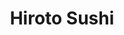 ---
layout: place
title: "Hiroto Sushi"
permalink: /new-york/brooklyn/hiroto-sushi.html
stateAbbr: NY
stateName: New York
cityName: Brooklyn
place_id: ChIJQ02b0ulbwokRW5ZY7MMGwI8
photos:
  - name: >-
      places/ChIJQ02b0ulbwokRW5ZY7MMGwI8/photos/AeeoHcKRqGz1mEtaOWWOF0bIYhJkyiOHoR8KO0xzJk4WohaRJNuXcdj-Ghl_Nl0cvaQgE5PRDVRGcWWxZ1oCgmrs5hEWAAMDU1o6006Ej1E6MEya6N5c36dJYYakMqPjM5OXLF79ofzYkqs-jc59oaQWaaDyUbHiQMUwymD18kXuopvBnAtoq9-SAfpBnPamKip6-hslGfuEewaJjo9uyGx6Gn046SCyMjeneSrzezn2iP2Rb0Gv5HMZcKtxM5doA9_m9_G2LNAVYmbN6UyYULFcniQRLiqZxudV8bRivNVFSE8ORlCvRNkHNi5M4qzmLB2ZVvY8_uobBTWfbjArH3aXYdEHC1itFhUVbEz1Nle3zjg6XxV2P0QXTz_yL2iKqP3Jp25mfvbuPzyzazuMegcsRVFwFLaNZn2pq8C5BVLat0k
    widthPx: 4800
    heightPx: 2700
    authorAttributions:
      - displayName: Dustin Molte
        uri: https://maps.google.com/maps/contrib/107874480400885702392
        photoUri: >-
          https://lh3.googleusercontent.com/a-/ALV-UjX-8GlZRoDOITVAASRmZffP7FpOgzvIGwSSwGk46veePG7yn7vg=s100-p-k-no-mo
    flagContentUri: >-
      https://www.google.com/local/imagery/report/?cb_client=maps_api_places.places_api&image_key=!1e10!2sCIHM0ogKEICAgIDE3ZSNOg&hl=en-US
    googleMapsUri: >-
      https://www.google.com/maps/place//data=!3m4!1e2!3m2!1sCIHM0ogKEICAgIDE3ZSNOg!2e10!4m2!3m1!1s0x89c25be9d29b4d43:0x8fc006c3ec58965b
  - name: >-
      places/ChIJQ02b0ulbwokRW5ZY7MMGwI8/photos/AeeoHcJvU8FImQcfc3eDtqQjEThBCldAyrQ9MtwtTmBNxTdYzXUutEUVq_n1J1MNHTX3cIbQ2x5QR0wbciY9CktTVuMWVbyqlMXCzUTrdzNo-dxDHwX-7Uv5zQO6xCu5MS8qoJGmQdFHk4X43Igyze-TfPIijtTnxdXw0a7BSQngnbU-soKbhH9LK2J2W_kZbHUtIoTIYT67dbBcql0aZEZE5wjpETp1N2-wPFqdhtLjbeBPnoekvDKV1iCaFZ2BJhDDUPoEvFHJyycPF6ITzbwrfoUI5zJ9195RFSEZ0sDm9Tg9NFYNlzqV2senT4iKstSuMcj9XwiBrCxuGpkFi6EkuBeuhSl-DQeBB9hzupLeBJ020L8_asI5ElhTH86lYtnaC87YoGl737FHW40WSxuRK4MVWM7V0dHAgAO3DD55qeMKfQ
    widthPx: 3024
    heightPx: 4032
    authorAttributions:
      - displayName: Emily Fen
        uri: https://maps.google.com/maps/contrib/117786638746814091626
        photoUri: >-
          https://lh3.googleusercontent.com/a-/ALV-UjVXkiTt2sv2SE21f1HER33u0MMx22-GbCRN8qJ3Zt5Zy0XZUgbBEg=s100-p-k-no-mo
    flagContentUri: >-
      https://www.google.com/local/imagery/report/?cb_client=maps_api_places.places_api&image_key=!1e10!2sCIHM0ogKEICAgICT0dnqMA&hl=en-US
    googleMapsUri: >-
      https://www.google.com/maps/place//data=!3m4!1e2!3m2!1sCIHM0ogKEICAgICT0dnqMA!2e10!4m2!3m1!1s0x89c25be9d29b4d43:0x8fc006c3ec58965b
  - name: >-
      places/ChIJQ02b0ulbwokRW5ZY7MMGwI8/photos/AeeoHcLuo3dXEGSAX9jmIQbqbcM5rEkduvoCyOnRzC60kQ_DcRVyRXLCosmNx_2WoEaGkBfHJiXR9ygu6l5BHZxf6ZBtZjGEpsYwm21tjnWkE07hzizXlnugswJ26g4nBweP7W9ll41rcBrut4DWXvTU8h6z05Ith2ypye7PFpnVHYXb7Ms0thePKxEOfkf1qgka5mqJzUfdcFj3CS-JKStIzRZsx5bDFcodcr384keLVNLBCo_EI0Pvu7IdCmsd98uNhrKW9V7jHH19w4H_6TkbC1574KLIX5Mq9UdRnQVT3wgG2V06pWVG2DzhYbspayDzis0eTHxO-VH2u560DJHv7UbBi1DAiRQ3f8iif-dBntHLl_bvIzfTn_9sStIbqTlXfga9EOP-v0U7lcz6wI8bZ28bOQDZHJxjc7mo4JHnc7c1xQ
    widthPx: 3024
    heightPx: 4032
    authorAttributions:
      - displayName: Dennis Liu
        uri: https://maps.google.com/maps/contrib/100593148623101923290
        photoUri: >-
          https://lh3.googleusercontent.com/a/ACg8ocLJ46pjra5WGDNjKR9khgNPaqFiTr20nshYkbDtkUnDSL2nFw=s100-p-k-no-mo
    flagContentUri: >-
      https://www.google.com/local/imagery/report/?cb_client=maps_api_places.places_api&image_key=!1e10!2sCIHM0ogKEICAgIDJpJS0RQ&hl=en-US
    googleMapsUri: >-
      https://www.google.com/maps/place//data=!3m4!1e2!3m2!1sCIHM0ogKEICAgIDJpJS0RQ!2e10!4m2!3m1!1s0x89c25be9d29b4d43:0x8fc006c3ec58965b
  - name: >-
      places/ChIJQ02b0ulbwokRW5ZY7MMGwI8/photos/AeeoHcKkzeub_Dp6bPOLAE261SXlNTlBXeWxXvbZahXZnmqT0gfbB5XqprIcPWjhbyTjCEhfffELDMbfOvUifXOVIXvyOdr-JznG7JIq1PX9R1VurCwWpMPtdTXnqtrQRodw9MVgand3n8P_AOyuBU3HWqsxsmuWzSkfDI-BF5ZScfv3FTNvIXzY_8z8lNXuEWniwfMKJ_Z9FXE7g2iwY8BWsHwltGYffmRWhGWjIuLc-wtrg3iYWV_xp9F7MymikAeHqLmcEq3y5_kV_z5uaBIHErttbt2FyhuswSBR2hxnvYbXh8oXbl0xuO6WPqappTOmlodqjrM9rzGeFlJGA7LZLSCWQQaRfJeqOTORBnm8s-gWPqaQSoEPmybiesfKGfDaLgU4hM4Fbrqr0kR4k31T_G0LUs3FiXsWBcQKPc2rYTTMGtHU
    widthPx: 3024
    heightPx: 4032
    authorAttributions:
      - displayName: he Sally
        uri: https://maps.google.com/maps/contrib/101311238614853205247
        photoUri: >-
          https://lh3.googleusercontent.com/a/ACg8ocJcX_8U4hyQ7T4tV3gXPBHp3PmHDEmVTY6FFtH50EPGRlflTQ=s100-p-k-no-mo
    flagContentUri: >-
      https://www.google.com/local/imagery/report/?cb_client=maps_api_places.places_api&image_key=!1e10!2sCIHM0ogKEICAgMCgnOLaoAE&hl=en-US
    googleMapsUri: >-
      https://www.google.com/maps/place//data=!3m4!1e2!3m2!1sCIHM0ogKEICAgMCgnOLaoAE!2e10!4m2!3m1!1s0x89c25be9d29b4d43:0x8fc006c3ec58965b
  - name: >-
      places/ChIJQ02b0ulbwokRW5ZY7MMGwI8/photos/AeeoHcI2b9omKbGJDQv44pQB1jqgMlohhYtIv7qh_mWkpOlx-ft4pIbuLR2cwAnHq-QFL-r8yRQ_Ws_hk8S7xnoOpIaM8gwuDNhKAjatAJXwcYn5s_HBMlUyCPKqsGARvDSruLbliayzNU38u6GNpgAryDNVoQyf334iQC0rxMbGOA0JdHo2mWQe0v1ibGZgTt1ssC_T4SMq3XsKKtYlvixeCl92f4K2idLb1cyaZwSwXJdtzxfaLgEQ1qgzWzE4z3NUio9BbayrQTjlFUN3I2J0LiVCeiolSMheggvXSoqwHE0IJNxjZnfX0_ydOKdTZpxXXMAMMnXPjX0uP-HM9OoJHOW5NcE_KfDZTwPtghZKrCyrBxxoV2JHw-ZyoYZrBmaXvwWrtuTJjtq07nhVtIfrGOGoITDvfklN-5vYvnCMqJZot6_U
    widthPx: 2818
    heightPx: 3603
    authorAttributions:
      - displayName: Lesli Amanda
        uri: https://maps.google.com/maps/contrib/104703363458334951288
        photoUri: >-
          https://lh3.googleusercontent.com/a/ACg8ocKx3YVJACFOwiIHdA0InuD1pU4oLtMCnbYNA1rF6-m9-tINFA=s100-p-k-no-mo
    flagContentUri: >-
      https://www.google.com/local/imagery/report/?cb_client=maps_api_places.places_api&image_key=!1e10!2sCIHM0ogKEICAgICc8s2Q_AE&hl=en-US
    googleMapsUri: >-
      https://www.google.com/maps/place//data=!3m4!1e2!3m2!1sCIHM0ogKEICAgICc8s2Q_AE!2e10!4m2!3m1!1s0x89c25be9d29b4d43:0x8fc006c3ec58965b
  - name: >-
      places/ChIJQ02b0ulbwokRW5ZY7MMGwI8/photos/AeeoHcJXHkKQ1TUMxxtW8m9LKM82OPOUmdJjlnxdpe99NbPsnR-AEHpA7PbQpKmFSGAzPEnTZQ373AT6G7ie4W1CCGOHQ_ueysktSD6ySirqBw0hSF2xV1MzDmH4-TYgoNj2Zzww_QcVZUui6VqsYXJKC12wnuXqlLWwQqdiqaYQ2EzqZKF9hPUlF1lUNJLlxydqlbMAPI1Qpkv0k8NxBoiIB4dcG0bA2E6bkftZV7k_MKP1Kldb6lSzAzTp-JBTErvX9udQg1Bm1lwu_6DBp6Q4u8p4CoJ-9EFZkPaKmv6Nqfp5_WeED1ZvihOnwnTl7SA8LHdU04fmslYjFJG6YtmqUvTRjEhRca8mMW_omayVSE4Y-JPdU1gBcoA0xJhQBzVBt2yLvwxBeRGLSw7iLPDyWvOU8FwOcaVEQW2XRYk477snUA
    widthPx: 4032
    heightPx: 3024
    authorAttributions:
      - displayName: Matteo Ruggiu
        uri: https://maps.google.com/maps/contrib/111143370856483078960
        photoUri: >-
          https://lh3.googleusercontent.com/a/ACg8ocKDI9R1yrG0pm2NdpOJA06xgRRcgjJWNA9rSs2SSe8G2qJi7Q=s100-p-k-no-mo
    flagContentUri: >-
      https://www.google.com/local/imagery/report/?cb_client=maps_api_places.places_api&image_key=!1e10!2sCIHM0ogKEICAgIDS8t3fTQ&hl=en-US
    googleMapsUri: >-
      https://www.google.com/maps/place//data=!3m4!1e2!3m2!1sCIHM0ogKEICAgIDS8t3fTQ!2e10!4m2!3m1!1s0x89c25be9d29b4d43:0x8fc006c3ec58965b
  - name: >-
      places/ChIJQ02b0ulbwokRW5ZY7MMGwI8/photos/AeeoHcJ3cU1kQfSFd4uhWGGntCWEKGtyA9aben9joYEgDG1lNr4ro7E7y0PzBFCUIH_NZBxfJ55EYlnaoi7Rf_9HuH4CT0Hz-uuBfeja4VpnTZx8ZbWwODi0v-ph4MqFrlYYWqt2mbFn00j8qvxj8jMceVSwqhdlHIEOVqjAphq9omAIhjq4k6xGY6OabGCVwAWMBw-LY66IN6Lh_icYveCUf8rDpRi9s9rOoo7HoSDCfNW3SXROaOVxIDYBKPScOTA-R75_TWOXk903_VIOzCRLd2w9PoGFH_KTAIL7Tx6f6Ry5gYkiaF1fTTItqzN5WlBgdfldH7OHLO_iJmaa84fVFgWLozZ19X_KuA5g3DkKJUmcGzFwvNu_pXv3owpSwtMUhjOtPbLMTzfWiB32l_0SWsLxMWbH_23lxyf966etAlZLgA
    widthPx: 3024
    heightPx: 4032
    authorAttributions:
      - displayName: Dennis Liu
        uri: https://maps.google.com/maps/contrib/100593148623101923290
        photoUri: >-
          https://lh3.googleusercontent.com/a/ACg8ocLJ46pjra5WGDNjKR9khgNPaqFiTr20nshYkbDtkUnDSL2nFw=s100-p-k-no-mo
    flagContentUri: >-
      https://www.google.com/local/imagery/report/?cb_client=maps_api_places.places_api&image_key=!1e10!2sCIHM0ogKEICAgICxm4bFQQ&hl=en-US
    googleMapsUri: >-
      https://www.google.com/maps/place//data=!3m4!1e2!3m2!1sCIHM0ogKEICAgICxm4bFQQ!2e10!4m2!3m1!1s0x89c25be9d29b4d43:0x8fc006c3ec58965b
  - name: >-
      places/ChIJQ02b0ulbwokRW5ZY7MMGwI8/photos/AeeoHcLybxE-IO2Ohv11A-AJ9waI0LJ5Xsqqh4ul3NvjGV49sWqbYJTD3qeaoPAv_a4ueXQ-UBFCRwu06G36NVM1lh_gpNF7A9vBTsfbWFvo9W0mLjNXxrLDlhjQ42BtYomdZ-0L2b16v3ExnRB7L_S4rJ05JaBbBShs_OFMcjmObwbiL8Okux5O-VwCCxOAl9wl93z48d4ijRXFrGEOGtd0H_YBfeKNs1Y_mhGnoFtdId8F-h4ecnMuaZoBx7L3axCnz5lKBc0S1GC5TrEVGOlYS2hpD9BRRN-LVRSDAqgvxMGQT-9l7gSZx-ZwxDzvJczH6fm9C90doHAnDK4LfMRShCAjlXr87Ws8B7X7fX_Q6PMSZPb5ikQsRZ5DSAroRNtqCyd2hR9LBF6DeW8DZrfSAX06-UkpEk_as87IqzXCVOYn3A
    widthPx: 4032
    heightPx: 3024
    authorAttributions:
      - displayName: Lesli Amanda
        uri: https://maps.google.com/maps/contrib/104703363458334951288
        photoUri: >-
          https://lh3.googleusercontent.com/a/ACg8ocKx3YVJACFOwiIHdA0InuD1pU4oLtMCnbYNA1rF6-m9-tINFA=s100-p-k-no-mo
    flagContentUri: >-
      https://www.google.com/local/imagery/report/?cb_client=maps_api_places.places_api&image_key=!1e10!2sCIHM0ogKEICAgIC05qijIQ&hl=en-US
    googleMapsUri: >-
      https://www.google.com/maps/place//data=!3m4!1e2!3m2!1sCIHM0ogKEICAgIC05qijIQ!2e10!4m2!3m1!1s0x89c25be9d29b4d43:0x8fc006c3ec58965b
  - name: >-
      places/ChIJQ02b0ulbwokRW5ZY7MMGwI8/photos/AeeoHcKtPiMhPWd1NBhNspLSlCIJ3DFpxrlb5XCqtNSYLjt9J96CZaPjEnNIIcF9ZvaJBPtHYPZDsQHy026Pn7AD730c4l6ZywB7hu0GxKQva5J09yYszXEFZLJeBiMo37kKk9qVgGflc14BHvntlrXNWEZ0AAAzx2cbP7ChGw0gneI8UBjGRpwrv1CAVjH_TRKVWl01RNiePWbXpH1DWM4p2Hmd1EQjS1rumeRsvw71HEQExpSD3RMgwXG4F5og63tBAmw6gvK8H76keqfO26VubRh5BSTdMegJ9XEOnVOa3OmhKyDBEvVPX8ZtdOpApXcG_LcgeXnHsB_tmcLe6pih4ol9mwpMPAo7kNzNc6JlKiiI0tTOE4D0vkkZHJ34tzR_w6kduedt0H9tMr6hKCd6MsVuC635nrbF-QZpbe74oQJABQ
    widthPx: 4032
    heightPx: 3024
    authorAttributions:
      - displayName: Dennis Liu
        uri: https://maps.google.com/maps/contrib/100593148623101923290
        photoUri: >-
          https://lh3.googleusercontent.com/a/ACg8ocLJ46pjra5WGDNjKR9khgNPaqFiTr20nshYkbDtkUnDSL2nFw=s100-p-k-no-mo
    flagContentUri: >-
      https://www.google.com/local/imagery/report/?cb_client=maps_api_places.places_api&image_key=!1e10!2sCIHM0ogKEICAgICxm4bZZg&hl=en-US
    googleMapsUri: >-
      https://www.google.com/maps/place//data=!3m4!1e2!3m2!1sCIHM0ogKEICAgICxm4bZZg!2e10!4m2!3m1!1s0x89c25be9d29b4d43:0x8fc006c3ec58965b
  - name: >-
      places/ChIJQ02b0ulbwokRW5ZY7MMGwI8/photos/AeeoHcIshciSr4hdLwwak6xx7vPlZ6xX_iW7tw2vhlr7LWQ35dRfxX635l1r_2KuCyYgLY3BaEhCLPbu5vfnEbl2EYN9jvEQiwEulFn1lCMURSwnN2x3IXcHbtiMadbPFArUv6bnImZwPO38-mj0ldDGJ-VANxSeIUtuqIn5oyK82lafqnOPEyCmATof3KB8a2MN362QTP-iSy_njBboQ7agEE7RXmgA3aOR5HWXpRr806IPf6a0O0bxprgYUDwrpU2cPj9rzOcEdD-BbF6vwTUJ5j-Izdm6j5pC0Wgi-2-0Q8MdNrwkVkcjQXNu0HiKujdzRo-kHHoXObmumR6jCctRLrkBcxyzeArz5Rc6hJraJ2hpnQpNoK-gb8e_l8-dJ1A38OlKoKffPxtPx5cxTWIQLgFTpsB0pzm8GMud3x8IQ4MPsqr2
    widthPx: 480
    heightPx: 640
    authorAttributions:
      - displayName: kristofer kwan
        uri: https://maps.google.com/maps/contrib/112485280709982799588
        photoUri: >-
          https://lh3.googleusercontent.com/a-/ALV-UjUt93HEJAOHokKin5yIwx4BpVNSVzxmZ7XBVbfn2-IQ2FfB779e=s100-p-k-no-mo
    flagContentUri: >-
      https://www.google.com/local/imagery/report/?cb_client=maps_api_places.places_api&image_key=!1e10!2sCIHM0ogKEICAgICJrqzd0AE&hl=en-US
    googleMapsUri: >-
      https://www.google.com/maps/place//data=!3m4!1e2!3m2!1sCIHM0ogKEICAgICJrqzd0AE!2e10!4m2!3m1!1s0x89c25be9d29b4d43:0x8fc006c3ec58965b
address: 446 Dean St, Brooklyn, NY 11217, USA
street: 446 Dean St
city: Brooklyn
state: NY
zip: '11217'
country: USA
neighborhood: Park Slope
latitude: '40.681945'
longitude: '-73.976405'
accessibility_options:
  wheelchairAccessibleParking: false
  wheelchairAccessibleEntrance: false
  wheelchairAccessibleRestroom: false
  wheelchairAccessibleSeating: false
business_status: OPERATIONAL
name: Hiroto Sushi
google_maps_links:
  directionsUri: >-
    https://www.google.com/maps/dir//''/data=!4m7!4m6!1m1!4e2!1m2!1m1!1s0x89c25be9d29b4d43:0x8fc006c3ec58965b!3e0
  placeUri: https://maps.google.com/?cid=10358286581505758811
  writeAReviewUri: >-
    https://www.google.com/maps/place//data=!4m3!3m2!1s0x89c25be9d29b4d43:0x8fc006c3ec58965b!12e1
  reviewsUri: >-
    https://www.google.com/maps/place//data=!4m4!3m3!1s0x89c25be9d29b4d43:0x8fc006c3ec58965b!9m1!1b1
  photosUri: >-
    https://www.google.com/maps/place//data=!4m3!3m2!1s0x89c25be9d29b4d43:0x8fc006c3ec58965b!10e5
primary_type: Japanese Restaurant
opening_hours:
  regular: null
  current: null
secondary_opening_hours:
  regular:
    weekdayDescriptions: null
    type: null
  current:
    weekdayDescriptions: null
    type: null
phone: (718) 638-0808
price_level: PRICE_LEVEL_MODERATE
price_range: $20 &ndash; $30
rating: '3.9'
rating_count: 190
website: http://www.hirotosushi.com/
description: null
reviews: null
parking_options: null
payment_options: null
allow_dogs: null
curbside_pickup: null
delivery: null
dine_in: null
good_for_children: null
good_for_groups: null
good_for_sports: null
live_music: null
menu_for_children: null
outdoor_seating: null
reservable: null
restroom: null
serves_beer: null
serves_breakfast: null
serves_brunch: null
serves_cocktails: null
serves_coffee: null
serves_dinner: null
serves_dessert: null
serves_lunch: null
serves_vegetarian_food: null
serves_wine: null
takeout: null

---